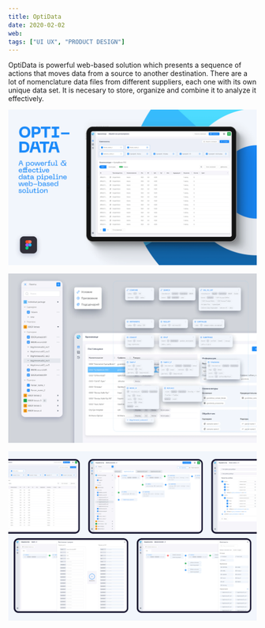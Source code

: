 ```yaml
---
title: OptiData
date: 2020-02-02
web: 
tags: ["UI UX", "PRODUCT DESIGN"]
---
```


OptiData is powerful web-based solution which presents a sequence of actions that moves data from a source to another destination.
There are a lot of nomenclature data files from different suppliers, each one with its own unique data set. It is necesary to store, organize and combine it to analyze it effectively.

![1-optdata-desktop@2x](1-optdata-desktop@2x.webp)



![3-optdata-desktop@2x](3-optdata-desktop@2x.webp)



![4-optdata-desktop@2x](4-optdata-desktop@2x.webp)
